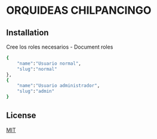 # ORQUIDEAS CHILPANCINGO


## Installation

Cree los roles necesarios - Document roles

```bash
{
    "name":"Usuario normal",
    "slug":"normal"
},
{
    "name":"Usuario administrador",
    "slug":"admin"
}
```

## License
[MIT](https://choosealicense.com/licenses/mit/)